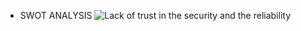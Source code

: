 * SWOT ANALYSIS
    ![Lack of trust in the security and the reliability](https://user-images.githubusercontent.com/98838252/153575895-8a1ab8a7-f932-4451-b0ea-a78c108d2fbe.jpg)
